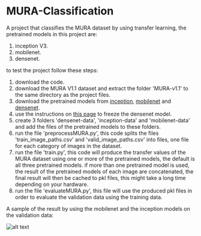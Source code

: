 # MURA-Classification

A project that classifies the MURA dataset by using transfer learning, the pretrained models in this project are:
1. inception V3.
2. mobilenet.
3. densenet.

to test the project follow these steps:
1. download the code.
2. download the MURA V1.1 dataset and extract the folder 'MURA-v1.1' to the same directory as the project files.
3. download the pretrained models from [inception](http://download.tensorflow.org/models/image/imagenet/inception-2015-12-05.tgz "inception download link"), [mobilenet](https://github.com/tensorflow/models/tree/master/research/slim/nets/mobilenet "mobilenet download page") and [densenet](https://github.com/tensorflow/models/tree/master/research/slim/nets/mobilenet "densenet download page").
4. use the instructions on [this page](https://github.com/huanzhang12/tensorflow-densenet-models "densenet instructions") to freeze the densenet model.
5. create 3 folders 'densenet-data', 'inception-data' and 'mobilenet-data' and add the files of the pretrained models to these folders.
6. run the file 'preprocessMURA.py', this code splits the files 'train_image_paths.csv' and 'valid_image_paths.csv' into files, one file for each category of images in the dataset.
7. run the file 'train.py', this code will produce the transfer values of the MURA dataset using one or more of the pretrained models, the default is all three pretrained models. if more than one pretrained model is used, the result of the pretrained models of each image are concatenated, the final result will then be cached to pkl files, this might take a long time depending on your hardware.
8. run the file 'evaluateMURA.py', this file will use the produced pkl files in order to evaluate the validation data using the training data. 

A sample of the result by using the mobilenet and the inception models on the validation data:

![alt text](https://github.com/goodking159/MURA-Classification/blob/master/Confusion%20Matrix.png "Confusion Matrix")
